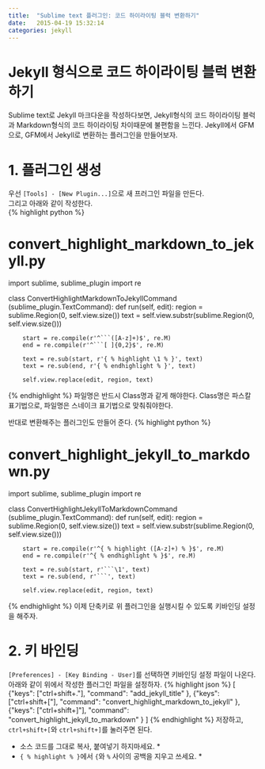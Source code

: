```yaml
---
title:  "Sublime text 플러그인: 코드 하이라이팅 블럭 변환하기"
date:   2015-04-19 15:32:14
categories: jekyll
---
```


# Jekyll 형식으로 코드 하이라이팅 블럭 변환하기


Sublime text로 Jekyll 마크다운을 작성하다보면, Jekyll형식의 코드 하이라이팅 블럭과 Markdown형식의 코드 하이라이팅 차이때문에 불편함을 느낀다.
Jekyll에서 GFM으로, GFM에서 Jekyll로 변환하는 플러그인을 만들어보자.


# 1. 플러그인 생성 
우선 `[Tools] - [New Plugin...]`으로 새 프러그인 파일을 만든다.  
그리고 아래와 같이 작성한다.  
{% highlight python %}
# convert_highlight_markdown_to_jekyll.py
import sublime, sublime_plugin
import re

class ConvertHighlightMarkdownToJekyllCommand (sublime_plugin.TextCommand):
	def run(self, edit):
		region = sublime.Region(0, self.view.size())
		text = self.view.substr(sublime.Region(0, self.view.size()))

		start = re.compile(r'^```([A-z]+)$', re.M)
		end = re.compile(r'^```[ ]{0,2}$', re.M)

		text = re.sub(start, r'{ % highlight \1 % }', text)
		text = re.sub(end, r'{ % endhighlight % }', text)

		self.view.replace(edit, region, text)
{% endhighlight %}
파일명은 반드시 Class명과 같게 해야한다. Class명은 파스칼 표기법으로, 파일명은 스네이크 표기법으로 맞춰줘야한다.

반대로 변환해주는 플러그인도 만들어 준다.
{% highlight python %}
# convert_highlight_jekyll_to_markdown.py
import sublime, sublime_plugin
import re

class ConvertHighlightJekyllToMarkdownCommand (sublime_plugin.TextCommand):
	def run(self, edit):
		region = sublime.Region(0, self.view.size())
		text = self.view.substr(sublime.Region(0, self.view.size()))

		start = re.compile(r'^{ % highlight ([A-z]+) % }$', re.M)
		end = re.compile(r'^{ % endhighlight % }$', re.M)

		text = re.sub(start, r'```\1', text)
		text = re.sub(end, r'```', text)

		self.view.replace(edit, region, text)
{% endhighlight %}
이제 단축키로 위 플러그인을 실행시킬 수 있도록 키바인딩 설정을 해주자.

# 2. 키 바인딩
`[Preferences] - [Key Binding - User]`를 선택하면 키바인딩 설정 파일이 나온다. 아래와 같이 위에서 작성한 플러그인 파일을 설정하자.
{% highlight json %}
[
	{"keys": ["ctrl+shift+."], "command": "add_jekyll_title" },
	{"keys": ["ctrl+shift+["], "command": "convert_highlight_markdown_to_jekyll" },
	{"keys": ["ctrl+shift+]"], "command": "convert_highlight_jekyll_to_markdown" }
]
{% endhighlight %}
저장하고, `ctrl+shift+[`와 `ctrl+shift+]`를 눌러주면 된다.


* 소스 코드를 그대로 복사, 붙여넣기 하지마세요. *
* `{ % highlight % }`에서 `{`와 `%` 사이의 공백을 지우고 쓰세요. *

